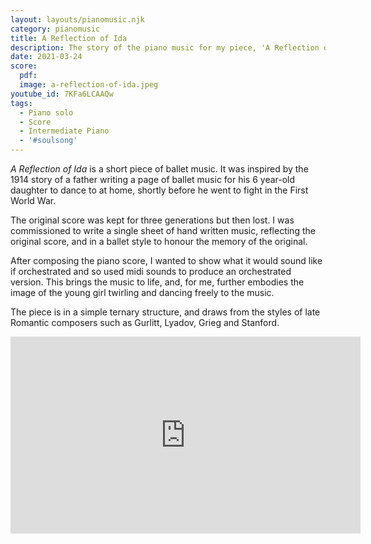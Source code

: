 ```yaml
---
layout: layouts/pianomusic.njk
category: pianomusic
title: A Reflection of Ida
description: The story of the piano music for my piece, 'A Reflection of Ida' 
date: 2021-03-24
score:
  pdf: 
  image: a-reflection-of-ida.jpeg
youtube_id: 7KFa6LCAAQw
tags:
  - Piano solo
  - Score
  - Intermediate Piano
  - '#soulsong'
---
```


*A Reflection of Ida* is a short piece of ballet music. It was inspired by the 1914 story of a father writing a page of ballet music for his 6 year-old daughter to dance to at home, shortly before he went to fight in the First World War. 

The original score was kept for three generations but then lost. I was commissioned to write a single sheet of hand written music, reflecting the original score, and in a ballet style to honour the memory of the original.  

After composing the piano score, I wanted to show what it would sound like if orchestrated and so used midi sounds to produce an orchestrated version. This brings the music to life, and, for me, further embodies the image of the young girl twirling and dancing freely to the music. 

The piece is in a simple ternary structure, and draws from the styles of late Romantic composers such as Gurlitt, Lyadov, Grieg and Stanford. 

<iframe width="560" height="315" src="https://www.youtube.com/embed/LBOEQhoOTug" title="YouTube video player" frameborder="0" allow="accelerometer; autoplay; clipboard-write; encrypted-media; gyroscope; picture-in-picture" allowfullscreen></iframe>
